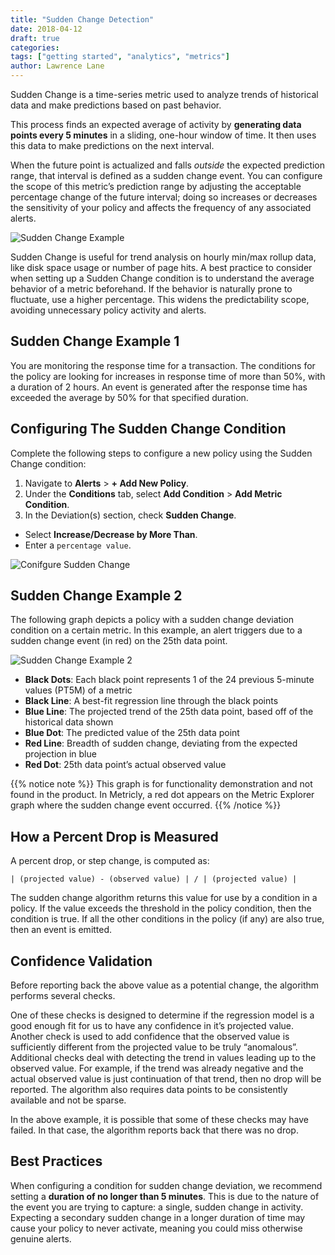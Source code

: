 ```yaml
---
title: "Sudden Change Detection"
date: 2018-04-12
draft: true
categories:
tags: ["getting started", "analytics", "metrics"]
author: Lawrence Lane
---
```

Sudden Change is a time-series metric used to analyze trends of historical data and make predictions based on past behavior.

 This process finds an expected average of activity by **generating data points every 5 minutes** in a sliding, one-hour window of time. It then uses this data to make predictions on the next interval.

When the future point is actualized and falls _outside_ the expected prediction range, that interval is defined as a sudden change event. You can configure the scope of this metric’s prediction range by adjusting the acceptable percentage change of the future interval; doing so increases or decreases the sensitivity of your policy and affects the frequency of any associated alerts.

![Sudden Change Example](/images/sudden-change-detection/sudden-change-example.png)

Sudden Change is useful for trend analysis on hourly min/max rollup data, like disk space usage or number of page hits. A best practice to consider when setting up a Sudden Change condition is to understand the average behavior of a metric beforehand. If the behavior is naturally prone to fluctuate, use a higher percentage. This widens the predictability scope, avoiding unnecessary policy activity and alerts.

## Sudden Change Example 1

You are monitoring the response time for a transaction. The conditions for the policy are looking for increases in response time of more than 50%, with a duration of 2 hours. An event is generated after the response time has exceeded the average by 50% for that specified duration.

## Configuring The Sudden Change Condition
Complete the following steps to configure a new policy using the Sudden Change condition:

1. Navigate to **Alerts** > **+ Add New Policy**.
2. Under the **Conditions** tab, select **Add Condition** > **Add Metric Condition**.
3. In the Deviation(s) section, check **Sudden Change**.
 - Select **Increase/Decrease by More Than**.
 - Enter a `percentage value`.

![Conifgure Sudden Change](/images/sudden-change-detection/conifgure-sudden-change.png)

## Sudden Change Example 2

The following graph depicts a policy with a sudden change deviation condition on a certain metric. In this example, an alert triggers due to a sudden change event (in red) on the 25th data point.

![Sudden Change Example 2](/images/sudden-change-detection/sudden-change-example-2.png)

- **Black Dots**: Each black point represents 1 of the 24 previous 5-minute values (PT5M) of a metric
- **Black Line**: A best-fit regression line through the black points
- **Blue Line**: The projected trend of the 25th data point, based off of the historical data shown
- **Blue Dot**: The predicted value of the 25th data point
- **Red Line**: Breadth of sudden change, deviating from the expected projection in blue
- **Red Dot**: 25th data point’s actual observed value

{{% notice note %}}
This graph is for functionality demonstration and not found in the product. In Metricly, a red dot appears on the Metric Explorer graph where the sudden change event occurred.
{{% /notice %}}

## How a Percent Drop is Measured
A percent drop, or step change, is computed as:

``| (projected value) - (observed value) | / | (projected value) |``

The sudden change algorithm returns this value for use by a condition in a policy. If the value exceeds the threshold in the policy condition, then the condition is true. If all the other conditions in the policy (if any) are also true, then an event is emitted.

## Confidence Validation

Before reporting back the above value as a potential change, the algorithm performs several checks.

One of these checks is designed to determine if the regression model is a good enough fit for us to have any confidence in it’s projected value. Another check is used to add confidence that the observed value is sufficiently different from the projected value to be truly “anomalous”. Additional checks deal with detecting the trend in values leading up to the observed value. For example, if the trend was already negative and the actual observed value is just continuation of that trend, then no drop will be reported. The algorithm also requires data points to be consistently available and not be sparse.

In the above example, it is possible that some of these checks may have failed. In that case, the algorithm reports back that there was no drop.

## Best Practices
When configuring a condition for sudden change deviation, we recommend setting a **duration of no longer than 5 minutes**. This is due to the nature of the event you are trying to capture: a single, sudden change in activity. Expecting a secondary sudden change in a longer duration of time may cause your policy to never activate, meaning you could miss otherwise genuine alerts.
